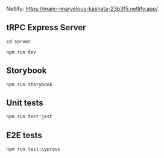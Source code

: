 Netlify: https://main--marvelous-kashata-23b3f5.netlify.app/

## tRPC Express Server

<p><code>cd server</code></p>
<code>npm run dev</code>

## Storybook

<code>npm run storybook</code>

## Unit tests

<code>npm run test:jest</code>

## E2E tests

<code>npm run test:cypress</code>
